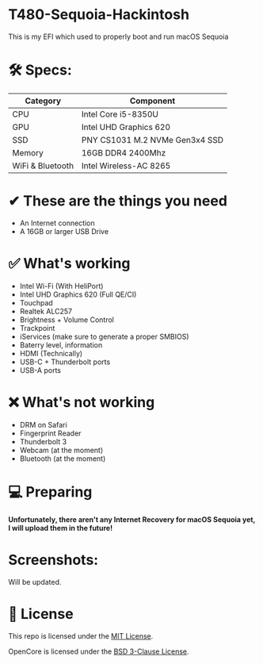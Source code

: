  # T480-Sequoia-Hackintosh
This is my EFI which used to properly boot and run macOS Sequoia

# 🛠 Specs:

| Category         | Component                            |
| -----------------| ------------------------------------ |
| CPU              | Intel Core i5-8350U                  |
| GPU              | Intel UHD Graphics 620               |
| SSD              | PNY CS1031 M.2 NVMe Gen3x4 SSD       |
| Memory           | 16GB DDR4 2400Mhz                    |
| WiFi & Bluetooth | Intel Wireless-AC 8265               |

# ✔ These are the things you need
- An Internet connection
- A 16GB or larger USB Drive


# ✅ What's working
- Intel Wi-Fi (With HeliPort)
- Intel UHD Graphics 620 (Full QE/CI)
- Touchpad
- Realtek ALC257
- Brightness + Volume Control
- Trackpoint
- iServices (make sure to generate a proper SMBIOS)
- Baterry level, information
- HDMI (Technically)
- USB-C + Thunderbolt ports
- USB-A ports

# ❌ What's not working
- DRM on Safari
- Fingerprint Reader
- Thunderbolt 3
- Webcam (at the moment)
- Bluetooth (at the moment)

# 💻 Preparing
**Unfortunately, there aren't any Internet Recovery for macOS Sequoia yet, I will upload them in the future!**

# Screenshots:
Will be updated.

# 📜 License
This repo is licensed under the [MIT License](https://github.com/qt2409xde/T480-Sequoia-Hackintosh/blob/main/LICENSE).

OpenCore is licensed under the [BSD 3-Clause License](https://github.com/acidanthera/OpenCorePkg/blob/master/LICENSE.txt).

